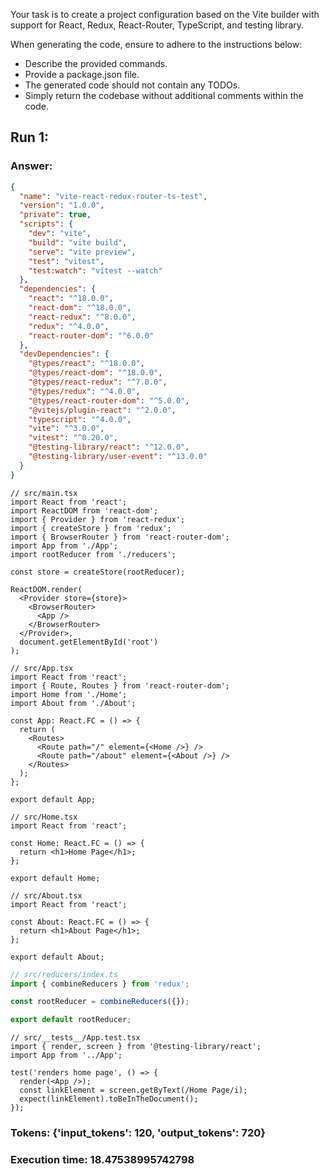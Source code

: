 Your task is to create a project configuration based on the Vite builder with support for React, Redux, React-Router, TypeScript, and testing library.

When generating the code, ensure to adhere to the instructions below:
- Describe the provided commands.
- Provide a package.json file.
- The generated code should not contain any TODOs.
- Simply return the codebase without additional comments within the code.

## Run 1:
### Answer:
```json
{
  "name": "vite-react-redux-router-ts-test",
  "version": "1.0.0",
  "private": true,
  "scripts": {
    "dev": "vite",
    "build": "vite build",
    "serve": "vite preview",
    "test": "vitest",
    "test:watch": "vitest --watch"
  },
  "dependencies": {
    "react": "^18.0.0",
    "react-dom": "^18.0.0",
    "react-redux": "^8.0.0",
    "redux": "^4.0.0",
    "react-router-dom": "^6.0.0"
  },
  "devDependencies": {
    "@types/react": "^18.0.0",
    "@types/react-dom": "^18.0.0",
    "@types/react-redux": "^7.0.0",
    "@types/redux": "^4.0.0",
    "@types/react-router-dom": "^5.0.0",
    "@vitejs/plugin-react": "^2.0.0",
    "typescript": "^4.0.0",
    "vite": "^3.0.0",
    "vitest": "^0.20.0",
    "@testing-library/react": "^12.0.0",
    "@testing-library/user-event": "^13.0.0"
  }
}
```

```tsx
// src/main.tsx
import React from 'react';
import ReactDOM from 'react-dom';
import { Provider } from 'react-redux';
import { createStore } from 'redux';
import { BrowserRouter } from 'react-router-dom';
import App from './App';
import rootReducer from './reducers';

const store = createStore(rootReducer);

ReactDOM.render(
  <Provider store={store}>
    <BrowserRouter>
      <App />
    </BrowserRouter>
  </Provider>,
  document.getElementById('root')
);
```

```tsx
// src/App.tsx
import React from 'react';
import { Route, Routes } from 'react-router-dom';
import Home from './Home';
import About from './About';

const App: React.FC = () => {
  return (
    <Routes>
      <Route path="/" element={<Home />} />
      <Route path="/about" element={<About />} />
    </Routes>
  );
};

export default App;
```

```tsx
// src/Home.tsx
import React from 'react';

const Home: React.FC = () => {
  return <h1>Home Page</h1>;
};

export default Home;
```

```tsx
// src/About.tsx
import React from 'react';

const About: React.FC = () => {
  return <h1>About Page</h1>;
};

export default About;
```

```ts
// src/reducers/index.ts
import { combineReducers } from 'redux';

const rootReducer = combineReducers({});

export default rootReducer;
```

```tsx
// src/__tests__/App.test.tsx
import { render, screen } from '@testing-library/react';
import App from '../App';

test('renders home page', () => {
  render(<App />);
  const linkElement = screen.getByText(/Home Page/i);
  expect(linkElement).toBeInTheDocument();
});
```

### Tokens: {'input_tokens': 120, 'output_tokens': 720}
### Execution time: 18.47538995742798
